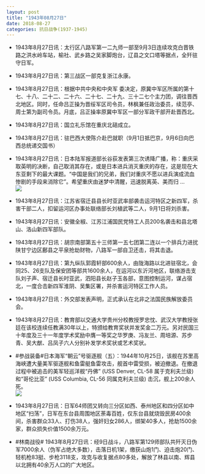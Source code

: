 ```yaml
---
layout: post
title: "1943年08月27日"
date: 2018-08-27
categories: 抗日战争(1937-1945)
---
```


<meta name="referrer" content="no-referrer" />

- 1943年8月27日讯：太行区八路军第一二九师一部至9月3日连续攻克白晋铁路之洪水岭车站，榆社、武乡路之吴家脚炮台，辽县之文口塔等据点，全歼驻守日军。 

- 1943年8月27日讯：第三战区一部克复浙江永康。 

- 1943年8月27日讯：根据中共中央和中央军 委决定，原冀中军区所属的第十七、十八、二十二、二十六、二十七、二十九、三十二七个主力团，调往晋西北地区。同时，任命吕正操为晋绥军区司令员，林枫兼任政治委员，续范亭、周士第为副司令员。月底，吕正操率原冀中军区一部分军政干部开赴晋西北。 

- 1943年8月27日讯：国立礼乐馆在重庆北碚成立。 

- 1943年8月27日讯：驻巴西大使陈介赴巴就职（9月1日抵巴京，9月6日向巴西总统递交国书） 

- 1943年8月27日讯：日本陆军报道部长谷荻发表第三次诱降广播，称：重庆采取英明的决断，自己取消其存在，或是日本进兵消灭重庆的存在，这是现在大东亚剩下的最大课题。“中国是我们的兄弟，我们对重庆不愿以进兵演成流血惨剧的手段来消除它”。希望重庆由迷梦中清醒，迅速脱离英、美而归 ... <br/><img src="https://wx3.sinaimg.cn/large/aca367d8ly1fuod6lrer6j20c80bxq32.jpg" />

- 1943年8月27日讯：江苏省宿迁县县长时亚武率部袭击运河特区之新四军，杀害干部二人，扣留运河区办事处联络部长刘植武等二人，9月1日将刘杀害。 

- 1943年8月27日讯：安徽全椒、江苏江浦国民党特工人员200名袭击和县北塔山、洛山新四军部队。 

- 1943年8月27日讯：胡宗南部第五十三师第一五七团第二连以一个排兵力进扰陕甘宁边区鄜县之平泉抢劫财物，八路军一部自卫还击，将其击退。 

- 1943年8月27日讯：第九纵队郭霞轩部600余人，由陇海路以北进驻宿北，会同25、26支队及保安团等部共1600余人，在运河以东沂河地区，联络游击支队刘子声、宿迁县长时亚武，泗阳县长赵子玉各部，意图控制运河，谋占宿北，一度合击新四军淮阴、吴集区署，并杀害运河特区工作人员。 

- 1943年8月27日讯：外交部发表声明，正式承认在北非之法国民族解放委员会。 

- 1943年8月27日讯：教育部以交通大学贵州分校教授罗忠忱、武汉大学教授张廷在该校连续任教满30年以上，特颁给教育奖状并发奖金二万元。另对民国三十年度及三十一年度学术奖励中膺一等奖之华罗庚、冯友兰、周培源、苏步青、吴大猷、吕凤子六人分别补发学术奖状或艺术奖状。 

- #参战装备#日本海军“朝云”号驱逐舰（五）：1944年10月25日，该舰在苏里高海峡遭大量美军驱逐舰和鱼雷艇鱼雷攻击，舰首中雷受损，被迫撤退。在撤退过程中被追击的美军轻巡洋舰“丹佛” (USS Denver, CL-58 属于克利夫兰级)和“哥伦比亚” (USS Columbia, CL-56 同属克利夫兰级) 击沉，舰上200余人死。 <br/><img src="https://wx4.sinaimg.cn/large/aca367d8ly1fuo12xzqamj20xc188nhz.jpg" />

- 1943年8月27日讯：日军64师团又转向三分区如西、泰州地区和四分区如中地区“扫荡”，日军在东台县周围地区荼毒百姓，仅东台县就烧毁民房400余间，杀害群众33人、打伤38人，强奸妇女286人，绑架40多人，抢劫1500余家，群众损失价值1500余万元。 

- #林南战役# 1943年8月27日讯：经9日战斗，八路军第129师部队共歼灭日伪军7000余人（伪军占绝大多数），击落日机1架，缴获山炮1门、迫击炮20门、轻机枪83挺、步枪3118支，攻克与收复据点80多处，解放了林县以南、辉县以北拥有40余万人口的广大地区。 

